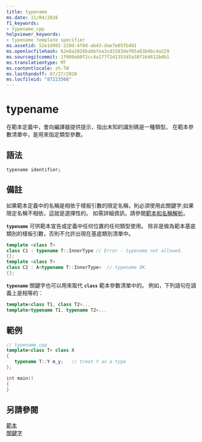 ```yaml
---
title: typename
ms.date: 11/04/2016
f1_keywords:
- typename_cpp
helpviewer_keywords:
- typename template specifier
ms.assetid: 52e1d901-220d-4f0d-ab43-dae7e05fb491
ms.openlocfilehash: 62e8a2026babbfea3cd1583def05a03b4bc4a229
ms.sourcegitcommit: 1f009ab0f2cc4a177f2d1353d5a38f164612bdb1
ms.translationtype: MT
ms.contentlocale: zh-TW
ms.lasthandoff: 07/27/2020
ms.locfileid: "87223508"
---
```

# <a name="typename"></a>typename

在範本定義中，會向編譯器提供提示，指出未知的識別碼是一種類型。 在範本參數清單中，是用來指定類型參數。

## <a name="syntax"></a>語法

```
typename identifier;
```

## <a name="remarks"></a>備註

如果範本定義中的名稱是相依于樣板引數的限定名稱，則必須使用此關鍵字;如果限定名稱不相依，這就是選擇性的。 如需詳細資訊，請參閱[範本和名稱解析](../cpp/templates-and-name-resolution.md)。

**`typename`** 可供範本宣告或定義中任何位置的任何類型使用。 除非是做為範本基底類別的樣板引數，否則不允許出現在基底類別清單中。

```cpp
template <class T>
class C1 : typename T::InnerType // Error - typename not allowed.
{};
template <class T>
class C2 : A<typename T::InnerType>  // typename OK.
{};
```

**`typename`** 關鍵字也可以用來取代 **`class`** 範本參數清單中的。 例如，下列語句在語義上是相等的：

```cpp
template<class T1, class T2>...
template<typename T1, typename T2>...
```

## <a name="example"></a>範例

```cpp
// typename.cpp
template<class T> class X
{
   typename T::Y m_y;   // treat Y as a type
};

int main()
{
}
```

## <a name="see-also"></a>另請參閱

[範本](../cpp/templates-cpp.md)<br/>
[關鍵字](../cpp/keywords-cpp.md)
